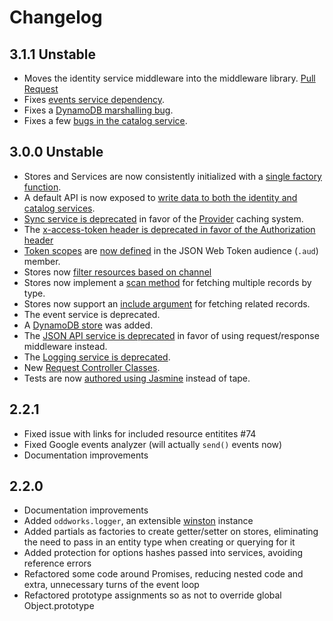 # Changelog

## 3.1.1 Unstable

- Moves the identity service middleware into the middleware library. [Pull Request](https://github.com/oddnetworks/oddworks/pull/97)
- Fixes [events service dependency](https://github.com/oddnetworks/oddworks/pull/98).
- Fixes a [DynamoDB marshalling bug](https://github.com/oddnetworks/oddworks/pull/96/commits/45bd9d13c7e90acc8f770196412729f006a2c1e1).
- Fixes a few [bugs in the catalog service](https://github.com/oddnetworks/oddworks/commit/05d414ccc64e6d5d10f8b94fc13070f941a3ae12).

## 3.0.0 Unstable

- Stores and Services are now consistently initialized with a [single factory function](https://github.com/oddnetworks/oddworks/issues/89).
- A default API is now exposed to [write data to both the identity and catalog services](https://github.com/oddnetworks/oddworks/blob/master/lib/services/identity/README.md#authentication).
- [Sync service is deprecated](https://github.com/oddnetworks/oddworks/issues/39) in favor of the [Provider](https://github.com/oddnetworks/oddworks/tree/master/lib/services/catalog#providers-and-specs) caching system.
- The [x-access-token header is deprecated in favor of the Authorization header](https://github.com/oddnetworks/oddworks/issues/83)
- [Token scopes](https://github.com/oddnetworks/oddworks/issues/45) are [now defined](https://github.com/oddnetworks/oddworks/blob/master/lib/services/identity/README.md#authentication) in the JSON Web Token audience (`.aud`) member.
- Stores now [filter resources based on channel](https://github.com/oddnetworks/oddworks/issues/60)
- Stores now implement a [scan method](https://github.com/oddnetworks/oddworks/issues/88) for fetching multiple records by type.
- Stores now support an [include argument](https://github.com/oddnetworks/oddworks/issues/90) for fetching related records.
- The event service is deprecated.
- A [DynamoDB store](https://github.com/oddnetworks/oddworks/issues/82) was added.
- The [JSON API service is deprecated](https://github.com/oddnetworks/oddworks/issues/91) in favor of using request/response middleware instead.
- The [Logging service is deprecated](https://github.com/oddnetworks/oddworks/issues/94).
- New [Request Controller Classes](https://github.com/oddnetworks/oddworks/issues/92).
- Tests are now [authored using Jasmine](https://github.com/oddnetworks/oddworks/issues/87) instead of tape.

## 2.2.1

- Fixed issue with links for included resource entitites #74
- Fixed Google events analyzer (will actually `send()` events now)
- Documentation improvements

## 2.2.0

- Documentation improvements
- Added `oddworks.logger`, an extensible [winston](https://www.npmjs.com/package/winston) instance
- Added partials as factories to create getter/setter on stores, eliminating the need to pass in an entity type when creating or querying for it
- Added protection for options hashes passed into services, avoiding reference errors
- Refactored some code around Promises, reducing nested code and extra, unnecessary turns of the event loop
- Refactored prototype assignments so as not to override global Object.prototype
